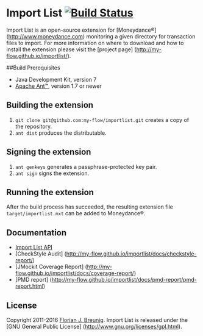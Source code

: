 # Import List [![Build Status](https://travis-ci.org/my-flow/importlist.svg?branch=master)](https://travis-ci.org/my-flow/importlist)

Import List is an open-source extension for [Moneydance®]
(http://www.moneydance.com) monitoring a given directory for transaction files 
to import. For more information on where to download and how to install the 
extension please visit the [project page]
(http://my-flow.github.io/importlist/).

##Build Prerequisites
* Java Development Kit, version 7
* [Apache Ant™](http://ant.apache.org), version 1.7 or newer

## Building the extension
1. `git clone git@github.com:my-flow/importlist.git` creates a copy of the 
repository.
2. `ant dist` produces the distributable.

## Signing the extension
1. `ant genkeys` generates a passphrase-protected key pair.
2. `ant sign` signs the extension.

## Running the extension
After the build process has succeeded, the resulting extension file 
`target/importlist.mxt` can be added to Moneydance®.

## Documentation
* [Import List API](http://my-flow.github.io/importlist/docs/api/)
* [CheckStyle Audit]
(http://my-flow.github.io/importlist/docs/checkstyle-report/)
* [JMockit Coverage Report]
(http://my-flow.github.io/importlist/docs/coverage-report/)
* [PMD report]
(http://my-flow.github.io/importlist/docs/pmd-report/pmd-report.html)

## License
Copyright 2011-2016 [Florian J. Breunig](http://www.my-flow.com). Import List is
released under the [GNU General Public License]
(http://www.gnu.org/licenses/gpl.html).
